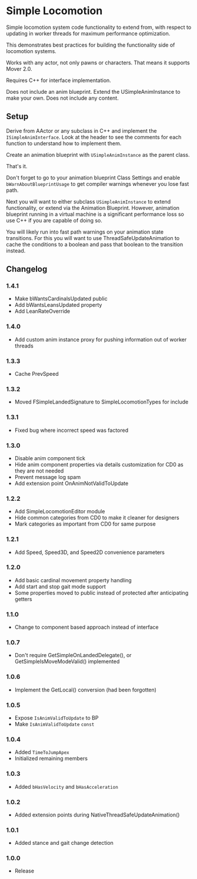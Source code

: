 # Simple Locomotion

Simple locomotion system code functionality to extend from, with respect to updating in worker threads for maximum performance optimization.

This demonstrates best practices for building the functionality side of locomotion systems.

Works with any actor, not only pawns or characters. That means it supports Mover 2.0.

Requires C++ for interface implementation.

Does not include an anim blueprint. Extend the USimpleAnimInstance to make your own. Does not include any content.

## Setup

Derive from AActor or any subclass in C++ and implement the `ISimpleAnimInterface`. Look at the header to see the comments for each function to understand how to implement them.

Create an animation blueprint with `USimpleAnimInstance` as the parent class.

That's it.

Don't forget to go to your animation blueprint Class Settings and enable `bWarnAboutBlueprintUsage` to get compiler warnings whenever you lose fast path.

Next you will want to either subclass `USimpleAnimInstance` to extend functionality, or extend via the Animation Blueprint. However, animation blueprint running in a virtual machine is a significant performance loss so use C++ if you are capable of doing so.

You will likely run into fast path warnings on your animation state transitions. For this you will want to use ThreadSafeUpdateAnimation to cache the conditions to a boolean and pass that boolean to the transition instead.

## Changelog

### 1.4.1
* Make bWantsCardinalsUpdated public
* Add bWantsLeansUpdated property
* Add LeanRateOverride

### 1.4.0
* Add custom anim instance proxy for pushing information out of worker threads

### 1.3.3
* Cache PrevSpeed

### 1.3.2
* Moved FSimpleLandedSignature to SimpleLocomotionTypes for include

### 1.3.1
* Fixed bug where incorrect speed was factored

### 1.3.0
* Disable anim component tick
* Hide anim component properties via details customization for CD0 as they are not needed
* Prevent message log spam
* Add extension point OnAnimNotValidToUpdate

### 1.2.2
* Add SimpleLocomotionEditor module
* Hide common categories from CD0 to make it cleaner for designers
* Mark categories as important from CD0 for same purpose

### 1.2.1
* Add Speed, Speed3D, and Speed2D convenience parameters

### 1.2.0
* Add basic cardinal movement property handling
* Add start and stop gait mode support
* Some properties moved to public instead of protected after anticipating getters

### 1.1.0
* Change to component based approach instead of interface

### 1.0.7
* Don't require GetSimpleOnLandedDelegate(), or GetSimpleIsMoveModeValid() implemented

### 1.0.6
* Implement the GetLocal() conversion (had been forgotten)

### 1.0.5
* Expose `IsAnimValidToUpdate` to BP
* Make `IsAnimValidToUpdate` `const`

### 1.0.4
* Added `TimeToJumpApex`
* Initialized remaining members

### 1.0.3
* Added `bHasVelocity` and `bHasAcceleration`

### 1.0.2
* Added extension points during NativeThreadSafeUpdateAnimation()

### 1.0.1
* Added stance and gait change detection

### 1.0.0
* Release